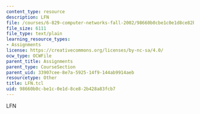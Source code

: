 ```yaml
---
content_type: resource
description: LFN
file: /courses/6-829-computer-networks-fall-2002/98660b0cbe1c0e1d8ce82b428a83fcb7_LFN.tcl
file_size: 6111
file_type: text/plain
learning_resource_types:
- Assignments
license: https://creativecommons.org/licenses/by-nc-sa/4.0/
ocw_type: OCWFile
parent_title: Assignments
parent_type: CourseSection
parent_uid: 33907cee-8e7a-5925-14f9-144ab9914aeb
resourcetype: Other
title: LFN.tcl
uid: 98660b0c-be1c-0e1d-8ce8-2b428a83fcb7
---
```

LFN